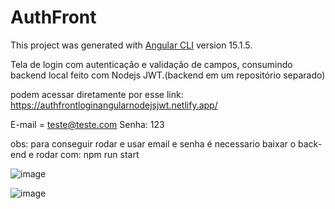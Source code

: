 # AuthFront

This project was generated with [Angular CLI](https://github.com/angular/angular-cli) version 15.1.5.

Tela de login com autenticação e validação de campos, consumindo backend local feito com Nodejs JWT.(backend em um repositório separado)

podem acessar diretamente por esse link: https://authfrontloginangularnodejsjwt.netlify.app/

E-mail = teste@teste.com
Senha: 123

obs: para conseguir rodar e usar email e senha é necessario baixar o back-end e rodar com: npm run start

![image](https://user-images.githubusercontent.com/104870722/224365350-74424738-b191-448a-bc75-a02bab6139ac.png)

![image](https://user-images.githubusercontent.com/104870722/224365478-31aed518-b7e4-427d-b319-b4b61a763d19.png)

